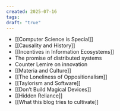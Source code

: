 ```yaml
---
created: 2025-07-16
tags: 
draft: "true"
---
```

- [[Computer Science is Special]]
- [[Causality and History]]
- [[Incentives in Information Ecosystems]]
- The promise of distributed systems
- Counter Lemire on innovation
- [[Materia and Culture]]
- [[The Loneliness of Oppositionalism]]
- [[Taylorism and Software]]
- [[Don’t Build Magical Devices]]
- [[Hidden Reliance]]
- [[What this blog tries to cultivate]]